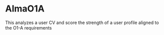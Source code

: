 # AlmaO1A
This analyzes a user CV and  score the strength of a user profile aligned to the O1-A requirements
